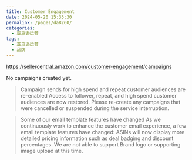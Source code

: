 ```yaml
---
title: Customer Engagement
date: 2024-05-20 15:35:30
permalink: /pages/da8260/
categories: 
  - 亚马逊运营
tags: 
  - 亚马逊运营
  - 品牌
---
```


https://sellercentral.amazon.com/customer-engagement/campaigns

No campaigns created yet.

> Campaign sends for high spend and repeat customer audiences are re-enabled
> Access to follower, repeat, and high spend customer audiences are now restored. Please re-create any campaigns that were cancelled or suspended during the service interruption.

> Some of our email template features have changed
> As we continuously work to enhance the customer email experience, a few email template features have changed:
> ASINs will now display more detailed pricing information such as deal badging and discount percentages.
> We are not able to support Brand logo or supporting image upload at this time.

